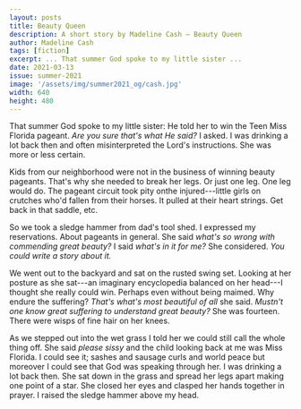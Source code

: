 ```yaml
---
layout: posts
title: Beauty Queen
description: A short story by Madeline Cash – Beauty Queen
author: Madeline Cash
tags: [fiction]
excerpt: ... That summer God spoke to my little sister ...
date: 2021-03-13
issue: summer-2021
image: '/assets/img/summer2021_og/cash.jpg'
width: 640
height: 480
---
```


That summer God spoke to my little sister: He told her to win the Teen
Miss Florida pageant. *Are you sure that's what He said?* I asked. I was
drinking a lot back then and often misinterpreted the Lord's
instructions. She was more or less certain.

Kids from our neighborhood were not in the business of winning beauty
pageants. That's why she needed to break her legs. Or just one leg. One
leg would do. The pageant circuit took pity onthe injured---little girls
on crutches who'd fallen from their horses. It pulled at their heart
strings. Get back in that saddle, etc.

So we took a sledge hammer from dad's tool shed. I expressed my
reservations. About pageants in general. She said *what's so wrong with
commending great beauty?* I said *what's in it for me?* She considered.
*You could write a story about it.*

We went out to the backyard and sat on the rusted swing set. Looking at
her posture as she sat---an imaginary encyclopedia balanced on her
head---I thought she really could win. Perhaps even without being
maimed. Why endure the suffering? *That's what's most beautiful of all*
she said. *Mustn't one know great suffering to understand great beauty?*
She was fourteen. There were wisps of fine hair on her knees.

As we stepped out into the wet grass I told her we could still call the
whole thing off. She said *please sissy* and the child looking back at
me was Miss Florida. I could see it; sashes and sausage curls and world
peace but moreover I could see that God was speaking through her. I was
drinking a lot back then. She sat down in the grass and spread her legs
apart making one point of a star. She closed her eyes and clasped her
hands together in prayer. I raised the sledge hammer above my head.

